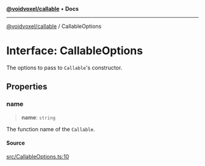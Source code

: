 [**@voidvoxel/callable**](../README.md) • **Docs**

***

[@voidvoxel/callable](../globals.md) / CallableOptions

# Interface: CallableOptions

The options to pass to `Callable`'s constructor.

## Properties

### name

> **name**: `string`

The function name of the `Callable`.

#### Source

[src/CallableOptions.ts:10](https://github.com/voidvoxel/callable/blob/b91302117ec03c46737b02ea3e5247dcb76bfc14/src/CallableOptions.ts#L10)
